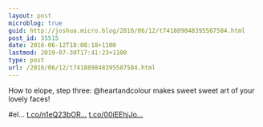 ```yaml
---
layout: post
microblog: true
guid: http://joshua.micro.blog/2016/06/12/t741889848395587584.html
post_id: 35515
date: 2016-06-12T18:08:18+1100
lastmod: 2019-07-30T17:41:23+1100
type: post
url: /2016/06/12/t741889848395587584.html
---
```

How to elope, step three: @heartandcolour makes sweet sweet art of your lovely faces!

#el… [t.co/n1eQ23bOR...](https://t.co/n1eQ23bORC) [t.co/00iEEhjJo...](https://t.co/00iEEhjJoP)
